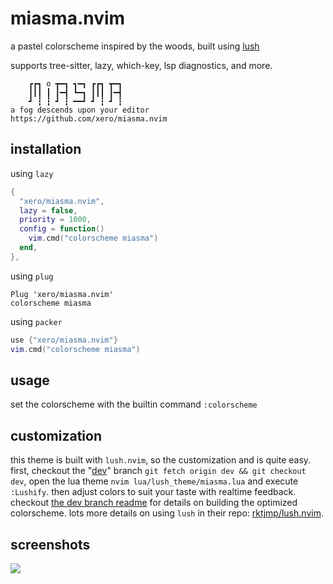 # miasma.nvim
a pastel colorscheme inspired by the woods, built using [lush](https://github.com/rktjmp/lush.nvim)

supports tree-sitter, lazy, which-key, lsp diagnostics, and more.

```
    ┏┏┓ o ┳━┓ ┓━┓ ┏┏┓ ┳━┓
    ┃┃┃ ┃ ┃━┫ ┗━┓ ┃┃┃ ┃━┫
    ┛ ┇ ┇ ┛ ┇ ━━┛ ┛ ┇ ┛ ┇
a fog descends upon your editor
https://github.com/xero/miasma.nvim
```

## installation

using `lazy`

```lua
{
  "xero/miasma.nvim",
  lazy = false,
  priority = 1000,
  config = function()
    vim.cmd("colorscheme miasma")
  end,
},
```

using `plug`

```vim
Plug 'xero/miasma.nvim'
colorscheme miasma
```

using `packer`

```lua
use {"xero/miasma.nvim"}
vim.cmd("colorscheme miasma")
```

## usage

set the colorscheme with the builtin command `:colorscheme`

## customization

this theme is built with `lush.nvim`, so the customization and is quite easy.
first, checkout the "[dev](https://github.com/xero/miasma.nvim/tree/dev)" branch `git fetch origin dev && git checkout dev`,
open the lua theme `nvim lua/lush_theme/miasma.lua` and execute `:Lushify`.
then adjust colors to suit your taste with realtime feedback.
checkout [the dev branch readme](https://github.com/xero/miasma.nvim/blob/dev/README.md) for details on building the optimized colorscheme.
lots more details on using `lush` in their repo: [rktjmp/lush.nvim](https://github.com/rktjmp/lush.nvim).

## screenshots

![](https://raw.githubusercontent.com/xero/dotfiles/vps/preview.jpg)
